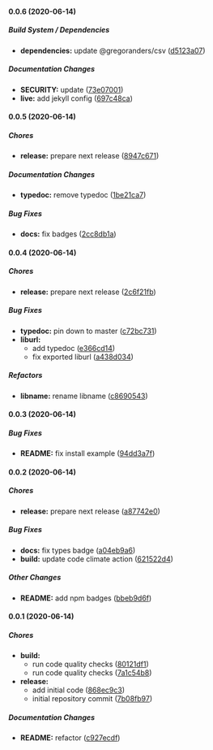 #### 0.0.6 (2020-06-14)

##### Build System / Dependencies

* **dependencies:**  update @gregoranders/csv ([d5123a07](https://github.com/gregoranders/ts-jhu-covid19/commit/d5123a078f6af1254b8d8db0b4bf0e2b29a6de40))

##### Documentation Changes

* **SECURITY:**  update ([73e07001](https://github.com/gregoranders/ts-jhu-covid19/commit/73e0700146f0fc3fb3061eaf7f37791d0ea2e732))
* **live:**  add jekyll config ([697c48ca](https://github.com/gregoranders/ts-jhu-covid19/commit/697c48cacc4ad5693b638e0746c16f4d0bfa828c))

#### 0.0.5 (2020-06-14)

##### Chores

* **release:**  prepare next release ([8947c671](https://github.com/gregoranders/ts-jhu-covid19/commit/8947c671bf1ac5f92d89d331c71a7ebc7ef59ef9))

##### Documentation Changes

* **typedoc:**  remove typedoc ([1be21ca7](https://github.com/gregoranders/ts-jhu-covid19/commit/1be21ca7abee81ec257d002b05189fc8def5e048))

##### Bug Fixes

* **docs:**  fix badges ([2cc8db1a](https://github.com/gregoranders/ts-jhu-covid19/commit/2cc8db1a4c21d49312ea3eb33fb16cab3217812a))

#### 0.0.4 (2020-06-14)

##### Chores

* **release:**  prepare next release ([2c6f21fb](https://github.com/gregoranders/ts-jhu-covid19/commit/2c6f21fb4e7d938d6564179eed788b2bb0c1fee9))

##### Bug Fixes

* **typedoc:**  pin down to master ([c72bc731](https://github.com/gregoranders/ts-jhu-covid19/commit/c72bc731b8a45fb79c432cf2e6d37fe56836c8a3))
* **liburl:**
  *  add typedoc ([e366cd14](https://github.com/gregoranders/ts-jhu-covid19/commit/e366cd1493df2b69df6da9038e564e7f0aaccfee))
  *  fix exported liburl ([a438d034](https://github.com/gregoranders/ts-jhu-covid19/commit/a438d0341502c9cee4ce299ab3d7d608470f5c0b))

##### Refactors

* **libname:**  rename libname ([c8690543](https://github.com/gregoranders/ts-jhu-covid19/commit/c869054320a272a675d0beb8d303365a8bc37673))

#### 0.0.3 (2020-06-14)

##### Bug Fixes

* **README:**  fix install example ([94dd3a7f](https://github.com/gregoranders/ts-jhu-covid19/commit/94dd3a7fb8ce163757439710a4894f812b3257ad))

#### 0.0.2 (2020-06-14)

##### Chores

* **release:**  prepare next release ([a87742e0](https://github.com/gregoranders/ts-jhu-covid19/commit/a87742e08356056c5b3f18671397d6123cfeec06))

##### Bug Fixes

* **docs:**  fix types badge ([a04eb9a6](https://github.com/gregoranders/ts-jhu-covid19/commit/a04eb9a629b17a9e742b6d3e844de8d3d0b897bd))
* **build:**  update code climate action ([621522d4](https://github.com/gregoranders/ts-jhu-covid19/commit/621522d4aa35766c7b8704aa298fe2d8830f5f79))

##### Other Changes

* **README:**  add npm badges ([bbeb9d6f](https://github.com/gregoranders/ts-jhu-covid19/commit/bbeb9d6f141e43d2f26d2e01fde0a018efeacfd8))

#### 0.0.1 (2020-06-14)

##### Chores

* **build:**
  *  run code quality checks ([80121df1](https://github.com/gregoranders/ts-jhu-covid19/commit/80121df14d7be708e3af2788000e6b9f3eacae9f))
  *  run code quality checks ([7a1c54b8](https://github.com/gregoranders/ts-jhu-covid19/commit/7a1c54b89447b2bf8a879f5551f5439b8c28b8cd))
* **release:**
  *  add initial code ([868ec9c3](https://github.com/gregoranders/ts-jhu-covid19/commit/868ec9c345c4c68c44985e201590ff40604025f9))
  *  initial repository commit ([7b08fb97](https://github.com/gregoranders/ts-jhu-covid19/commit/7b08fb979fb35c3769015a4cafe69a916bc6480d))

##### Documentation Changes

* **README:**  refactor ([c927ecdf](https://github.com/gregoranders/ts-jhu-covid19/commit/c927ecdff94a547c4ad71779c9471ad4571480eb))

